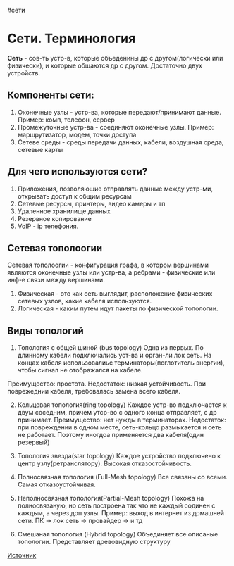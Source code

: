 \#сети

# Сети. Терминология

**Сеть** - сов-ть устр-в, которые объеденины др с другом(логически или физически), и которые общаются др с другом. Достаточно двух устройств.

## Компоненты сети:

1. Оконечные узлы - устр-ва, которые передают/принимают данные. Пример: комп, телефон, сервер
2. Промежуточные устр-ва - соединяют оконечные узлы. Пример: маршрутизатор, модем, точки доступа
3. Сетеве среды - среды передачи данных, кабели, воздушная среда, сетевые карты

## Для чего используются сети?
1. Приложения, позволяющие отправлять данные между устр-ми, открывать доступ к общим ресурсам
2. Сетевые ресурсы, принтеры, видео камеры и тп
3. Удаленное хранилище данных
4. Резервное копирование
5. VoIP - ip телефония.

## Сетевая тополоогии

Сетевая тополоогии - конфигурация графа, в котором вершинами являются оконечные узлы или устр-ва, а ребрами - физические или инф-е связи между вершинами.

1. Физическая - это как сеть выглядит, расположение физических сетевых узлов, какие кабеля используются.
2. Логическая - каким путем идут пакеты по физической топологии.

## Виды топологий

1. Топология с общей шиной (bus topology)
Одна из первых. По длинному кабели подключались уст-ва и орган-ли лок сеть. На концах кабеля использовалиьс терминаторы(поглотитель энергии), чтобы сигнал не отображался на кабеле.

Преимущество: простота. Недостаток: низкая устойчивость. При поврежеднии кабеля, требовалась замена всего кабеля.

2. Кольцевая топология(ring topology)
Каждое устр-во подключается к двум соседним, причем утср-во с одного конца отправляет, с др принимает.
Преимущество: нет нужды в терминаторах. Недостаток: при повреждении в одном месте, сеть-кольцо размыкается и сеть не работает. Поэтому иногдоа применяется два кабеля(один резервый)

3. Топология звезда(star topology)
Каждое устройство подключено к центр узлу(ретранслятору). Высокая отказостойчивость.

4. Полносвязная топология (Full-Mesh topology)
Все связаны со всеми. Самая отказоустойчивая.

5. Неполносвязная топология(Partial-Mesh topology)
Похожа на полносвязаную, но сеть построена так что не каждый содинен с каждым, а через доп узлы.
Пример: выход в интернет из домашней сети. ПК -> лок сеть -> провайдер -> и тд

6. Смешаная топология (Hybrid topology)
Объединяет все описаные топологии. Представляет древовидную структуру

[Источник](https://habr.com/ru/post/307252)